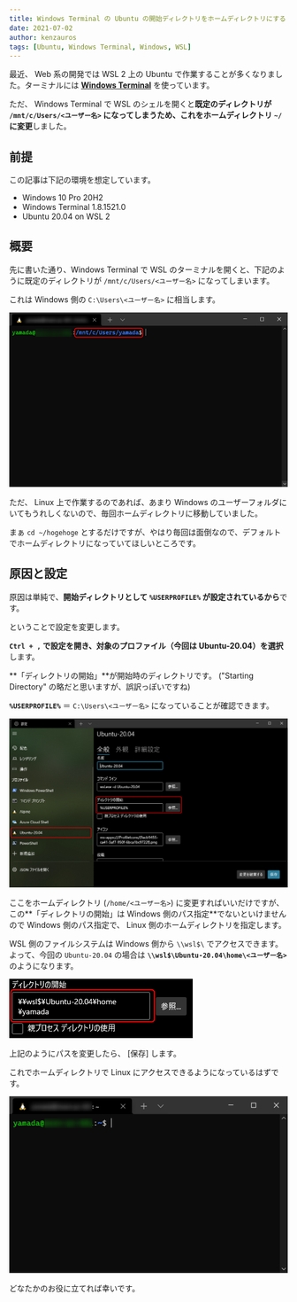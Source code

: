 ```yaml
---
title: Windows Terminal の Ubuntu の開始ディレクトリをホームディレクトリにする
date: 2021-07-02
author: kenzauros
tags: [Ubuntu, Windows Terminal, Windows, WSL]
---
```


最近、 Web 系の開発では WSL 2 上の Ubuntu で作業することが多くなりました。ターミナルには **[Windows Terminal](https://github.com/microsoft/terminal)** を使っています。

ただ、 Windows Terminal で WSL のシェルを開くと**既定のディレクトリが `/mnt/c/Users/<ユーザー名>` になってしまうため、これをホームディレクトリ `~/` に変更**しました。

## 前提

この記事は下記の環境を想定しています。

- Windows 10 Pro 20H2
- Windows Terminal 1.8.1521.0
- Ubuntu 20.04 on WSL 2

## 概要

先に書いた通り、Windows Terminal で WSL のターミナルを開くと、下記のように既定のディレクトリが `/mnt/c/Users/<ユーザー名>` になってしまいます。

これは Windows 側の `C:\Users\<ユーザー名>` に相当します。

![既定のディレクトリが Windows のユーザーディレクトリになってしまう](images/windows-terminal-ubuntu-starting-directory-1.png)

ただ、 Linux 上で作業するのであれば、あまり Windows のユーザーフォルダにいてもうれしくないので、毎回ホームディレクトリに移動していました。

まぁ `cd ~/hogehoge` とするだけですが、やはり毎回は面倒なので、デフォルトでホームディレクトリになっていてほしいところです。

## 原因と設定

原因は単純で、**開始ディレクトリとして `%USERPROFILE%` が設定されているから**です。

ということで設定を変更します。

**`Ctrl + ,` で設定を開き、対象のプロファイル（今回は Ubuntu-20.04）を選択**します。

**「ディレクトリの開始」**が開始時のディレクトリです。 ("Starting Directory" の略だと思いますが、誤訳っぽいですね)

**`%USERPROFILE%`** ＝ `C:\Users\<ユーザー名>` になっていることが確認できます。

![Windows Terminal のデフォルトでは「ディレクトリの開始」が %USERPROFILE% になっている](images/windows-terminal-ubuntu-starting-directory-2.png)

ここをホームディレクトリ (`/home/<ユーザー名>`) に変更すればいいだけですが、この**「ディレクトリの開始」は Windows 側のパス指定**でないといけませんので Windows 側のパス指定で、 Linux 側のホームディレクトリを指定します。

WSL 側のファイルシステムは Windows 側から `\\wsl$\` でアクセスできます。よって、今回の `Ubuntu-20.04` の場合は **`\\wsl$\Ubuntu-20.04\home\<ユーザー名>`** のようになります。

![「ディレクトリの開始」を \\wsl$\&lt;プロファイル名&gt;\home\&lt;ユーザー名&gt; に変更](images/windows-terminal-ubuntu-starting-directory-3.png)

上記のようにパスを変更したら、 [保存] します。

これでホームディレクトリで Linux にアクセスできるようになっているはずです。

![無事 Linux 側のホームディレクトリが既定のディレクトリになった](images/windows-terminal-ubuntu-starting-directory-4.png)

どなたかのお役に立てれば幸いです。